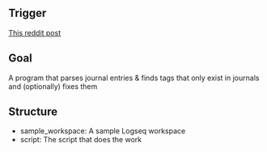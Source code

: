 ## Trigger
[This reddit post](https://www.reddit.com/r/logseq/comments/1hhnwhs/logseq_and_what_happens_if_i_want_to_change_the/?utm_source=share&utm_medium=web3x&utm_name=web3xcss&utm_term=1&utm_content=share_button)

## Goal
A program that parses journal entries & finds tags that only exist in journals and (optionally) fixes them

## Structure
- sample_workspace: A sample Logseq workspace
- script: The script that does the work